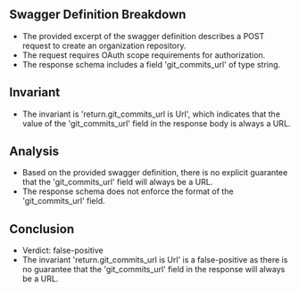 ## Swagger Definition Breakdown
- The provided excerpt of the swagger definition describes a POST request to create an organization repository.
- The request requires OAuth scope requirements for authorization.
- The response schema includes a field 'git_commits_url' of type string.

## Invariant
- The invariant is 'return.git_commits_url is Url', which indicates that the value of the 'git_commits_url' field in the response body is always a URL.

## Analysis
- Based on the provided swagger definition, there is no explicit guarantee that the 'git_commits_url' field will always be a URL.
- The response schema does not enforce the format of the 'git_commits_url' field.

## Conclusion
- Verdict: false-positive
- The invariant 'return.git_commits_url is Url' is a false-positive as there is no guarantee that the 'git_commits_url' field in the response will always be a URL.

